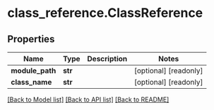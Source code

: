 # class_reference.ClassReference

## Properties
Name | Type | Description | Notes
------------ | ------------- | ------------- | -------------
**module_path** | **str** |  | [optional] [readonly] 
**class_name** | **str** |  | [optional] [readonly] 

[[Back to Model list]](../README.md#documentation-for-models) [[Back to API list]](../README.md#documentation-for-api-endpoints) [[Back to README]](../README.md)


